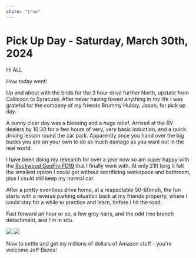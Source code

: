 ```yaml
---
share: "true"
---
```

<!--
published: 2024-03-30
image: https://library.wamphlett.net/photos/vamphlett/blog/1/IMG_4055.jpg
title: Pick Up Day - Saturday, March 30th, 2024
slug: March30
next: Gettysburg, PA
-->

#  Pick Up Day - Saturday, March 30th, 2024

Hi ALL

How today went!

Up and about with the birds for the 3 hour drive further North, upstate from Callicoon to Syracuse. After never having towed anything in my life I was grateful for the company of my friends Brummy Hubby, Jason, for pick up day. 

A sunny clear day was a blessing  and a huge relief. Arrived at the RV dealers by 10:30 for a few hours of very, very basic induction, and a quick driving lesson round the car park. Apparently once you hand over the big bucks you are on your own to do as much damage as you want out in the real world.

I have been doing my research for over a year now so am super happy with the [Rockwood GeoPro FD19](https://forestriverinc.com/rvs/rockwood-geo-pro/G19FD/8020) that I finally went with. At only 21ft long it felt the smallest option I could get without sacrificing workspace and bathroom, plus I could still keep my normal car.

After a pretty eventless drive home, at a respectable 50-60mph,  the fun starts with a reverse parking situation back at my friends property, where i could stay for a while to practice and learn, before I hit the road.

Fast forward an hour or so, a few grey hairs, and the odd tree branch detachment, and I'm in situ.

<div class="images small">
<img src="https://library.wamphlett.net/photos/vamphlett/blog/1/IMG_4055.jpg" />
<img src="https://library.wamphlett.net/photos/vamphlett/blog/1/IMG_4058.jpg" />
</div>

Now to settle and get my millions of dollars of Amazon stuff - you're welcome Jeff Bazos!








